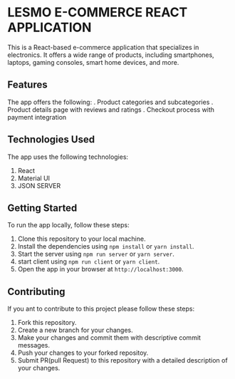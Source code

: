 # LESMO E-COMMERCE REACT APPLICATION

This is a React-based e-commerce application that specializes in electronics. It offers a wide range of products, including smartphones, laptops, gaming consoles, smart home devices, and more.

## Features

The app offers the following:
    . Product categories and subcategories
    . Product details page with reviews and ratings
    . Checkout process with payment integration

## Technologies Used

The app uses the following technologies:

1. React
2. Material UI
3. JSON SERVER

## Getting Started

To run the app locally, follow these steps:

1. Clone this repository to your local machine.
2. Install the dependencies using `npm install` or `yarn install`.
3. Start the server using `npm run server` or `yarn server`.
4. start client using `npm run client` or `yarn client`.
5. Open the app in your browser at `http://localhost:3000`.

## Contributing

If you ant to contribute to this project please follow these steps:

1. Fork this repository.
2. Create a new branch for your changes.
3. Make your changes and commit them with descriptive commit messages.
4. Push your changes to your forked repositoy.
5. Submit PR(pull Request) to this repository with a detailed description of your changes.

